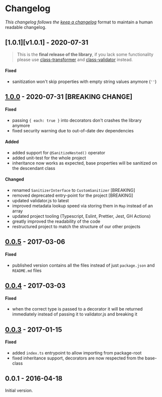 # Changelog

_This changelog follows the [keep a changelog][keep-a-changelog]_ format to maintain a human readable changelog.

## [1.0.1][v1.0.1] - 2020-07-31

> This is the **final release of the library**, if you lack some functionality please use [class-transformer][ct] and [class-validator][cv] instead.

#### Fixed

- sanitization won't skip properties with empty string values anymore (`''`)

## [1.0.0][v1.0.0] - 2020-07-31 [BREAKING CHANGE]

#### Fixed

- passing `{ each: true }` into decorators don't crashes the library anymore
- fixed security warning due to out-of-date dev dependencies

#### Added

- added support for `@SanitizeNested()` operator
- added unit-test for the whole project
- inheritance now works as expected, base properties will be sanitized on the descendant class

#### Changed

- renamed `SanitizerInterface` to `CustomSanitizer` [BREAKING]
- removed deprecated entry-point for the project [BREAKING]
- updated validator.js to latest
- improved metadata lookup speed via storing them in `Map` instead of an array
- updated project tooling (Typescript, Eslint, Prettier, Jest, GH Actions)
- greatly improved the readability of the code
- restructured project to match the structure of our other projects

## [0.0.5][v0.0.5] - 2017-03-06

#### Fixed

- published version contains all the files instead of just `package.json` and `README.md` files

## [0.0.4][v0.0.4] - 2017-03-03

#### Fixed

- when the correct type is passed to a decorator it will be returned immediately instead of passing it to validator.js and breaking it

## [0.0.3][v0.0.3] - 2017-01-15

#### Fixed

- added `index.ts` entrypoint to allow importing from package-root
- fixed inheritance support, decorators are now respected from the base-class

## 0.0.1 - 2016-04-18

Initial version.

[v1.0.0]: https://github.com/typestack/class-sanitizer/compare/v1.0.0...v1.0.1
[v1.0.0]: https://github.com/typestack/class-sanitizer/compare/v0.0.5...v1.0.0
[v0.0.5]: https://github.com/typestack/class-sanitizer/compare/v0.0.4...v0.0.5
[v0.0.4]: https://github.com/typestack/class-sanitizer/compare/v0.0.3...v0.0.4
[v0.0.3]: https://github.com/typestack/class-sanitizer/compare/v0.0.1...v0.0.3
[keep-a-changelog]: https://keepachangelog.com/en/1.0.0/
[ct]: https://github.com/typestack/class-transformer
[cv]: https://github.com/typestack/class-validator
